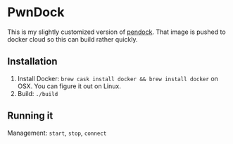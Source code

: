 # PwnDock

This is my slightly customized version of
[pendock](https://github.com/drtychai/pendock). That image is pushed to
docker cloud so this can build rather quickly.

## Installation
1. Install Docker: `brew cask install docker && brew install docker` on OSX. You can figure it out on Linux.
2. Build: `./build`

## Running it
Management: `start`, `stop`, `connect`
